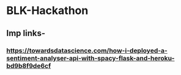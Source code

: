 # BLK-Hackathon

## Imp links-

### https://towardsdatascience.com/how-i-deployed-a-sentiment-analyser-api-with-spacy-flask-and-heroku-bd9b8f9de6cf
